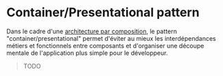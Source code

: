 # Container/Presentational pattern

Dans le cadre d'une [architecture par composition](../architecture/composition.md), le pattern "container/presentational" permet d'éviter au mieux les interdépendances métiers et fonctionnels entre composants et d'organiser une découpe mentale de l'application plus simple pour le développeur.

> TODO